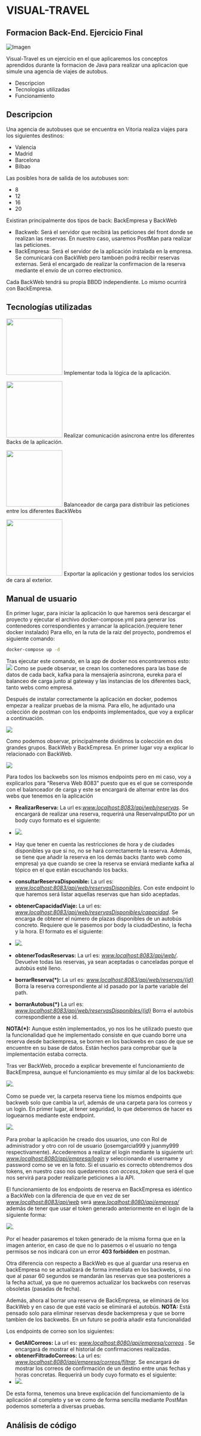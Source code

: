 # VISUAL-TRAVEL
## Formacion Back-End. Ejercicio Final
![Imagen](https://github.com/josemgarcia999/VIRTUAL-TRAVEL/blob/main/media/bosonit.png)


Visual-Travel es un ejercicio en el que aplicaremos los conceptos aprendidos durante
la formacion de Java para realizar una aplicacion que simule una agencia de viajes de autobus.

- Descripcion
- Tecnologias utilizadas
- Funcionamiento


## Descripcion
Una agencia de autobuses que se encuentra en Vitoria realiza viajes para los siguientes destinos:
- Valencia
- Madrid
- Barcelona
- Bilbao

Las posibles hora de salida de los autobuses son:
- 8
- 12
- 16
- 20


Existiran principalmente dos tipos de back: BackEmpresa y BackWeb

- Backweb: Será el servidor que recibirá las peticiones del front donde se realizan las reservas. En nuestro caso, usaremos PostMan para realizar las peticiones.
- BackEmpresa: Será el servidor de la aplicación instalada en la empresa. Se comunicará con BackWeb pero tamboén podrá recibir reservas externas. Será el encargado de realizar la confirmacion de la reserva mediante el envío de un correo electronico.


Cada BackWeb tendrá su propia BBDD independiente. Lo mismo ocurrirá con BackEmpresa.

## Tecnologías utilizadas

<img src="https://github.com/josemgarcia999/VIRTUAL-TRAVEL/blob/main/media/springboot.png" width="150"> Implementar toda la lógica de la aplicación.


<img src="https://github.com/josemgarcia999/VIRTUAL-TRAVEL/blob/main/media/kafka.png" width="150"> Realizar comunicación asíncrona entre los diferentes Backs de la aplicación.


<img src="https://github.com/josemgarcia999/VIRTUAL-TRAVEL/blob/main/media/eureka.png" width="150"> Balanceador de carga para distribuir las peticiones entre los diferentes BackWebs


<img src="https://github.com/josemgarcia999/VIRTUAL-TRAVEL/blob/main/media/docker.png" width="150"> Exportar la aplicación y gestionar todos los servicios de cara al exterior.






## Manual de usuario
En primer lugar, para iniciar la aplicación lo que haremos será descargar el proyecto y ejecutar el archivo docker-compose.yml para generar los contenedores correspondientes y arrancar la aplicación.(requiere tener docker instalado)
Para ello, en la ruta de la raiz del proyecto, pondremos el siguiente comando: 
```sh
docker-compose up -d
```
Tras ejecutar este comando, en la app de docker nos encontraremos esto:
<img src="https://github.com/josemgarcia999/VIRTUAL-TRAVEL/blob/main/media/contenedores.png"> 
Como se puede observar, se crean los contenedores para las base de datos de cada back, kafka para la mensajería asíncrona, eureka para el balanceo de carga junto al gateway y las instancias de los diferentes back, tanto webs como empresa.

Después de instalar correctamente la aplicación en docker, podemos empezar a realizar pruebas de la misma. Para ello, he adjuntado una colección de postman con los endpoints implementados, que voy a explicar a continuación.

<img src="https://github.com/josemgarcia999/VIRTUAL-TRAVEL/blob/main/media/postman.png">

Como podemos observar, principalmente dividimos la colección en dos grandes grupos. BackWeb y BackEmpresa. En primer lugar voy a explicar lo relacionado con BackWeb.


<img src="https://github.com/josemgarcia999/VIRTUAL-TRAVEL/blob/main/media/principalWeb.png">


Para todos los backwebs son los mismos endpoints pero en mi caso, voy a explicarlos para "Reserva Web 8083" puesto que es el que se corresponde con el balanceador de carga y este se encargará de alternar entre las dos webs que tenemos en la aplicación
- **RealizarReserva:** La url es:*www.localhost:8083/api/web/reservas*. Se encargará de realizar una reserva, requerirá una ReservaInputDto por un body cuyo formato es el siguiente: 
- <img src="https://github.com/josemgarcia999/VIRTUAL-TRAVEL/blob/main/media/reservainputdto.png">.


- Hay que tener en cuenta las restricciones de hora y de ciudades disponibles ya que si no, no se hará correctamente la reserva. Además, se tiene que añadir la reserva en los demás backs (tanto web como empresa) ya que cuando se cree la reserva se enviará mediante kafka al tópico en el que están escuchando los backs.
- **consultarReservaDisponible:** La url es: *www.localhost:8083/api/web/reservasDisponibles*. Con este endpoint lo que haremos será listar aquellas reservas que han sido aceptadas.
- **obtenerCapacidadViaje:** La url es: *www.localhost:8083/api/web/reservasDisponibles/capacidad*. Se encarga de obtener el número de plazas disponibles de un autobús concreto. Requiere que le pasemos por body la ciudadDestino, la fecha y la hora. El formato es el siguiente:
- <img src="https://github.com/josemgarcia999/VIRTUAL-TRAVEL/blob/main/media/formatogetcapacidad.png">.
- **obtenerTodasReservas:** La url es: *www.localhost:8083/api/web/*. Devuelve todas las reservas, ya sean aceptadas o canceladas porque el autobús esté lleno.
- **borrarReserva(*):** La url es: *www.localhost:8083/api/web/reservas/{id}* Borra la reserva correspondiente al id pasado por la parte variable del path.
- **borrarAutobus(*)** La url es: *www.localhost:8083/api/web/reservasDisponibles/{id}* Borra el autobús correspondiente a ese id.

**NOTA(*):** Aunque estén implementados, yo nos los he utilizado puesto que la funcionalidad que he implementado consiste en que cuando borre una reserva desde backempresa, se borren en los backwebs en caso de que se encuentre en su base de datos. Están hechos para comprobar que la implementación estaba correcta.

Tras ver BackWeb, procedo a explicar brevemente el funcionamiento de BackEmpresa, aunque el funcionamiento es muy similar al de los backwebs:

<img src="https://github.com/josemgarcia999/VIRTUAL-TRAVEL/blob/main/media/backempresa.png">.

Como se puede ver, la carpeta reserva tiene los mismos endpoints que backweb solo que cambia la url, además de una carpeta para los correos y un login.
En primer lugar, al tener seguridad, lo que deberemos de hacer es loguearnos mediante este endpoint.

<img src="https://github.com/josemgarcia999/VIRTUAL-TRAVEL/blob/main/media/login.png">.

Para probar la aplicación he creado dos usuarios, uno con Rol de administrador y otro con rol de usuario (josemgarcia999 y juanmy999 respectivamente). Accederemos a realizar el login mediante la siguiente url: *www.localhost:8080/api/empresa/login* y seleccionando el username y password como se ve en la foto. Si el usuario es correcto obtendremos dos tokens, en nuestro caso nos quedaremos con *access_token* que será el que nos servirá para poder realizarle peticiones a la API.

El funcionamiento de los endpoints de reserva en BackEmpresa es idéntico a BackWeb con la diferencia de que en vez de ser *www.localhost:8083/api/web* será *www.localhost:8080/api/empresa/* además de tener que usar el token generado anteriormente en el login de la siguiente forma:

<img src="https://github.com/josemgarcia999/VIRTUAL-TRAVEL/blob/main/media/token.png">.

Por el header pasaremos el token generado de la misma forma que en la imagen anterior, en caso de que no lo pasemos o el usuario no tenga permisos se nos indicará con un error **403 forbidden** en postman.

Otra diferencia con respecto a BackWeb es que al guardar una reserva en backEmpresa no se actualizará de forma inmediata en los backwebs, si no que al pasar 60 segundos se mandarán las reservas que sea posteriores a la fecha actual, ya que no queremos actualizar los backwebs con reservas obsoletas (pasadas de fecha).

Además, ahora al borrar una reserva de BackEmpresa, se eliminará de los BackWeb y en caso de que esté vacío se eliminará el autobús.
**NOTA:** Está pensado solo para eliminar reservas desde backempresa y que se borre tambíen de los backwebs. En un futuro se podría añadir esta funcionalidad


Los endpoints de correo son los siguientes:
- **GetAllCorreos:** La url es: *www.localhost:8080/api/empresa/correos* . Se encargará de mostrar el historial de confirmaciones realizadas.
- **obtenerFiltradoCorreos:** La url es: *www.localhost:8080/api/empresa/correos/filtrar*. Se encargará de mostrar los correos de confirmación de un destino entre unas fechas y horas concretas. Requerirá un body cuyo formato es el siguiente:
- <img src="https://github.com/josemgarcia999/VIRTUAL-TRAVEL/blob/main/media/filtrado.png">.

De esta forma, tenemos una breve explicación del funciomamiento de la aplicación al completo y se ve como de forma sencilla mediante PostMan podemos someterla a diversas pruebas.


## Análisis de código

